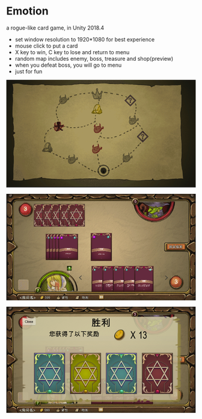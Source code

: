 # Emotion

a rogue-like card game, in Unity 2018.4



- set window resolution to 1920*1080 for best experience
- mouse click to put a card
- X key to win, C key to lose and return to menu
- random map includes enemy, boss, treasure and shop(preview)
- when you defeat boss, you will go to menu
- just for fun



![map](map.png)

![battle](battle.png)

![win](win.png)

